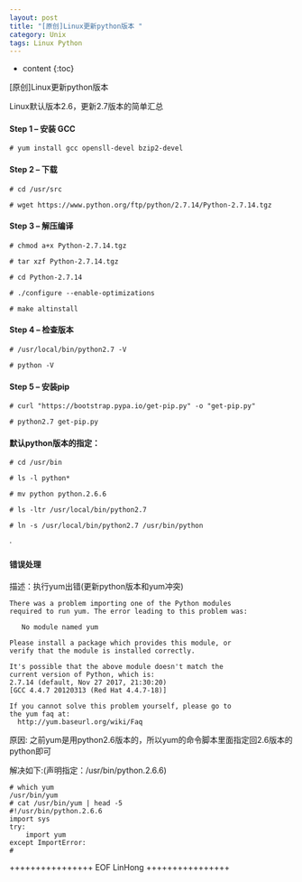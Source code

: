 ```yaml
---
layout: post
title: "[原创]Linux更新python版本 "
category: Unix
tags: Linux Python
---
```


* content
{:toc}


[原创]Linux更新python版本 

Linux默认版本2.6，更新2.7版本的简单汇总











#### Step 1 – 安装 GCC

	# yum install gcc opensll-devel bzip2-devel

#### Step 2 – 下载

	# cd /usr/src

	# wget https://www.python.org/ftp/python/2.7.14/Python-2.7.14.tgz

#### Step 3 – 解压编译

	# chmod a+x Python-2.7.14.tgz

	# tar xzf Python-2.7.14.tgz

	# cd Python-2.7.14

	# ./configure --enable-optimizations

	# make altinstall

#### Step 4 – 检查版本

	# /usr/local/bin/python2.7 -V

	# python -V

#### Step 5 – 安装pip

	# curl "https://bootstrap.pypa.io/get-pip.py" -o "get-pip.py"

	# python2.7 get-pip.py





#### 默认python版本的指定：

	# cd /usr/bin

	# ls -l python*

	# mv python python.2.6.6                                                                           

	# ls -ltr /usr/local/bin/python2.7                                                                 

	# ln -s /usr/local/bin/python2.7 /usr/bin/python       
	
·	

#### 错误处理

描述：执行yum出错(更新python版本和yum冲突)

	There was a problem importing one of the Python modules
	required to run yum. The error leading to this problem was:

	   No module named yum

	Please install a package which provides this module, or
	verify that the module is installed correctly.

	It's possible that the above module doesn't match the
	current version of Python, which is:
	2.7.14 (default, Nov 27 2017, 21:30:20) 
	[GCC 4.4.7 20120313 (Red Hat 4.4.7-18)]

	If you cannot solve this problem yourself, please go to 
	the yum faq at:
	  http://yum.baseurl.org/wiki/Faq
	  


原因: 之前yum是用python2.6版本的，所以yum的命令脚本里面指定回2.6版本的python即可

解决如下:(声明指定：/usr/bin/python.2.6.6)


	# which yum
	/usr/bin/yum
	# cat /usr/bin/yum | head -5
	#!/usr/bin/python.2.6.6
	import sys
	try:
		import yum
	except ImportError:
	# 

++++++++++++++++ EOF LinHong ++++++++++++++++	